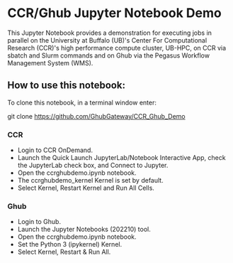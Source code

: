 # CCR/Ghub Jupyter Notebook Demo

This Jupyter Notebook provides a demonstration for executing jobs in parallel on the University at Buffalo (UB)'s Center For Computational Research (CCR)'s high performance compute cluster, UB-HPC, on CCR via sbatch and Slurm commands and on Ghub via the Pegasus Workflow Management System (WMS).

## How to use this notebook:

To clone this notebook, in a terminal window enter:<br />

git clone https://github.com/GhubGateway/CCR_Ghub_Demo

### CCR

- Login to CCR OnDemand.
- Launch the Quick Launch JupyterLab/Notebook Interactive App, check the JupyterLab check box, and Connect to Jupyter.
- Open the ccrghubdemo.ipynb notebook.
- The ccrghubdemo_kernel Kernel is set by default.
- Select Kernel, Restart Kernel and Run All Cells. 

### Ghub

- Login to Ghub.
- Launch the Jupyter Notebooks (202210) tool.
- Open the ccrghubdemo.ipynb notebook.
- Set the Python 3 (ipykernel) Kernel.
- Select Kernel, Restart & Run All.



